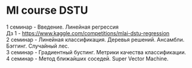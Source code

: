 # Ml course DSTU
1 семинар - Введение. Линейная регрессия\
    Дз 1 - https://www.kaggle.com/competitions/mlai-dstu-regression \
2 семинар - Линейная классификация. Деревья решений. Ансамбли. Бэггинг. Случайный лес.\
3 семинар - Градиентный бустинг. Метрики качества классификации.\
4 семинар - Метод ближайших соседей. Super Vector Machine.
